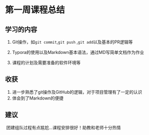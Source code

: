 # 第一周课程总结 #

## 学习的内容 ##

1. Git操作，如`git commit`,`git push` ,`git add`以及基本的PR逻辑等

2. Typora的使用以及Markdown基本语法，通过MD写简单文档作为作业

3. 课程的计划及需要准备的软件环境等

## 收获 ##
1. 进一步熟悉了git操作及GitHub的逻辑，对于项目管理有了一定的认识
2. 体会到了Markdown的便捷

## 建议 ##
​			团建组队过程有点尴尬...课程安排很好！助教和老师十分热情


